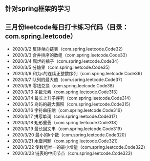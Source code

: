 ## 针对spring框架的学习
## 三月份leetcode每日打卡练习代码（目录：com.spring.leetcode）
* 2020/3/2 反转单向链表（com.spring.leetcode.Code32）
* 2020/3/3 合并排序的数组（com.spring.leetcode.Code33）
* 2020/3/4 腐烂的橘子（com.spring.leetcode.Code34）
* 2020/3/5 分糖果（com.spring.leetcode.Code35）
* 2020/3/6 和为s的连续正整数序列（com.spring.leetcode.Code36）
* 2020/3/7 队列的最大值（com.spring.leetcode.Code37）
* 2020/3/8 零钱兑换（com.spring.leetcode.Code38）
* 2020/3/13 多数元素（com.spring.leetcode.Code313）
* 2020/3/14 最长上升子序列（com.spring.leetcode.Code314）
* 2020/3/15 岛屿的最大面积（com.spring.leetcode.Code315）
* 2020/3/16 字符串压缩（com.spring.leetcode.Code316）
* 2020/3/17 拼写单词（com.spring.leetcode.Code317）
* 2020/3/18 矩形重叠（com.spring.leetcode.Code318）
* 2020/3/19 最长回文串（com.spring.leetcode.Code319）
* 2020/3/20 最小的k个数（com.spring.leetcode.Code320）
* 2020/3/21 水壶问题（com.spring.leetcode.Code321）
* 2020/3/22 使数组唯一的最小增量（com.spring.leetcode.Code322）
* 2020/3/23 链表的中间节点（com.spring.leetcode.Code323）
